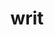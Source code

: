 ---
category: 4-letters
denotation: null
name: writ
reference_link: https://www.etymonline.com/word/writ
root_language: null
root_name: null
title: writ
type: free
word_sums:
- respelling: writ
  sum: 'Writ + '
---